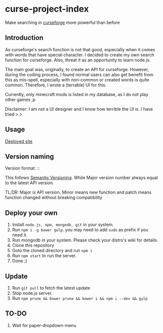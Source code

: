 # curse-project-index
Make searching in [curseforge](http://minecraft.curseforge.com/mc-mods) more powerful than before

## Introduction
As curseforge's search function is not that good, especially when it comes with words that have special character. I decided to create my own search function for curseforge. Also, threat it as an opportunity to learn node.js.

The main goal was, originally, to create an API for curseforge. However, during the coding process, I found normal users can also get benefit from this as mis-spell, especially with non-common or created words is quite common. Therefore, I wrote a (terrable) UI for this.

Currently, only minecraft mods is listed in my database, as I do not play other games ;p

Disclaimer: I am not a UI designer and I know how terrible the UI is. I have tried >.>

## Usage
[Deployed site](https://cps.holi0317.net/)

## Version naming
Version format: <Major>:<Minor>:<Patch>

This follows [Semantic Versioning](http://semver.org/). While Major version number always equal to the latest API version.

TL;DR: Major is API version, Minor means new function and patch means function changed without breaking compatibility

## Deploy your own
1. Install `node.js, npm, mongodb, git` in your system.
2. Run `npm i -g bower gulp`. you may need to add `sudo` as prefix if you need it.
3. Run mongodb in your system. Please check your distro's wiki for details.
4. Clone this repository
5. Goto the cloned directory and run `npm i`
6. Run `npm start` to run the server.
7. Done ;)

## Update
1. Run `git pull` to fetch the latest update
2. Stop node.js server.
3. Run `npm prune && bower prune && bower i && npm i --dev && gulp`

## TO-DO
1. Wait for paper-dropdown-menu
